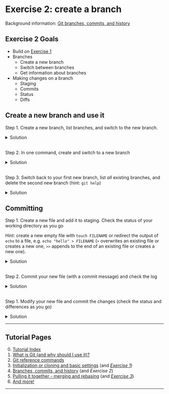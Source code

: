 # Exercise 2: create a branch

Background information: [Git branches, commits, and history](branching-commits-history.md)

## Exercise 2 Goals

- Build on [Exercise 1](ex1-clone-and-setup.md)
- Branches
  - Create a new branch
  - Switch between branches
  - Get information about branches
- Making changes on a branch
  - Staging
  - Commits
  - Status
  - Diffs

## Create a new branch and use it

Step 1. Create a new branch, list branches, and switch to the new branch.

<details><summary>Solution</summary>

```bash
(main=) $ git branch -c new-feature

(main=) $ git branch
* main
  new-feature

(main=) $ git switch new-feature
Switched to branch 'new-feature'
Your branch is up to date with 'origin/main'.

(new-feature=) $ 
```

</details><br>

Step 2. In one command, create and switch to a new branch

<details><summary>Solution</summary>

```bash
(new-feature) $ git switch -c another-new-feature
Switched to a new branch 'another-new-feature'

(another-new-feature) $ 
```

</details><br>

Step 3. Switch back to your first new branch, list *all* existing branches, and delete the second new
   branch (hint: `git help`)

<details><summary>Solution</summary>

```bash
(another-new-feature) $ git switch new-feature
Switched to a new branch 'new-feature'

(new-feature) $ git branch -a
  another-new-feature
  main
* new-feature
  remotes/origin/HEAD -> origin/main
  remotes/origin/main

(new-feature) $ git branch -d another-new-feature
Deleted branch another-new-feature (was 1c48b3c).
```

Note that `git branch -d` will not delete a branch that contains unmerged changes. You can force
this with `-D` at the risk of losing work.

</details>

## Committing

Step 1. Create a new file and add it to staging. Check the status of your working directory as you go

Hint: create a new empty file with `touch FILENAME` or redirect the output of `echo` to a file,
e.g. `echo "hello" > FILENAME` (`>` overwrites an existing file or creates a new one, `>>` appends
to the end of an existing file or creates a new one).

<details><summary>Solution</summary>

```bash
(new-feature) $ echo "Hello" > new-file.txt

(new-feature %) $ git status
On branch new-feature
Untracked files:
  (use "git add <file>..." to include in what will be committed)
        new-file.txt

nothing added to commit but untracked files present (use "git add" to track)

(new-feature %) $ git add new-file.txt

(new-feature %) $ git status
On branch new-feature
Changes to be committed:
  (use "git restore --staged <file>..." to unstage)
        new file:   new-file.txt
```

</details><br>

Step 2. Commit your new file (with a commit message) and check the log

<details><summary>Solution</summary>

```bash
(new-feature %) $ git commit -m 'add new file'
[new-feature f66c014] adding new file
 1 file changed, 0 insertions(+), 0 deletions(-)
 create mode 100644 new-file.txt

git-basics (new-feature>) $ # Show the last N log entries for brevity with -N

git-basics (new-feature>) $ git log -2
commit c99f5b92ab193a08431d7a55fe4de9c40e8a2104 (HEAD -> new-feature)
Author: Frodo <fr@middleearth.fic>
Date:   Wed Jun 11 08:53:54 2025 -0600

    hello world

commit db2492a501a0e4dedbe808a1bc592b556e6695fe
Author: Frodo <fr@middleearth.fic>
Date:   Wed Jun 11 08:50:15 2025 -0600

    new file
```

</details><br>

Step 1. Modify your new file and commit the changes (check the status and differences as you go)

<details><summary>Solution</summary>

```bash
(new-feature %) $ echo "World" >> new-file.txt

(new-feature *) $ git status
On branch new-feature
Changes not staged for commit:
  (use "git add <file>..." to update what will be committed)
  (use "git restore <file>..." to discard changes in working directory)
        modified:   new-file.txt

no changes added to commit (use "git add" and/or "git commit -a")

(new-feature %) $ git diff
diff --git a/new-file.txt b/new-file.txt
index e965047..f9264f7 100644
--- a/new-file.txt
+++ b/new-file.txt
@@ -1 +1,2 @@
 Hello
+World

(new-feature %) $ git add new-file.txt

(new-feature +) $ git commit -m 'complete new file'
[new-feature ced9a8a] complete new file
 1 file changed, 1 insertion(+)

(new-feature) $ 
```

</details>

---

## Tutorial Pages

0. [Tutorial Index](README.md#tutorial-outline)
1. [What is Git (and why should I use it)?](what-is-git.md)
2. [Git reference commands](git-help-and-config.md)
3. [Initialization or cloning and basic settings](git-going.md) (and *[Exercise 1](ex1-clone-and-setup.md)*)
4. [Branches, commits, and history](branching-commits-history.md) (and *Exercise 2*)
5. [Pulling it together - merging and rebasing](merging-and-rebasing.md) (and *[Exercise 3](ex3-merge-and-rebase.md)*)
6. [And more!](further-topics.md)

---
